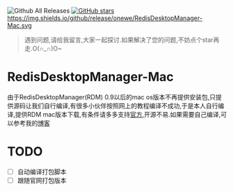 
![Github All Releases](https://img.shields.io/github/downloads/onewe/RedisDesktopManager-Mac/total.svg)
[![GitHub stars](https://img.shields.io/github/stars/onewe/RedisDesktopManager-Mac.svg)](https://github.com/onewe/RedisDesktopManager-Mac/stargazers)
https://img.shields.io/github/release/onewe/RedisDesktopManager-Mac.svg

> 遇到问题,请给我留言,大家一起探讨.如果解决了您的问题,不妨点个star再走.O(∩_∩)O~

# RedisDesktopManager-Mac
由于RedisDesktopManager(RDM) 0.9以后的mac os版本不再提供安装包,只提供源码让我们自行编译,有很多小伙伴按照网上的教程编译不成功,于是本人自行编译,提供RDM mac版本下载,有条件请多多支持[官方](https://redisdesktop.com/subscribe),开源不易.如果需要自己编译,可以参考我的[博客](https://onew.me/2018/03/29/mac-compile-RDM/)

# TODO
- [ ] 自动编译打包脚本
- [ ] 跟随官网打包版本
